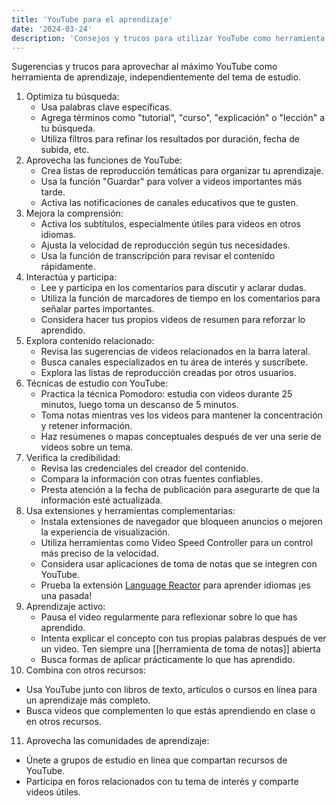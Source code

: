 ```yaml
---
title: 'YouTube para el aprendizaje'
date: '2024-03-24'
description: 'Consejos y trucos para utilizar YouTube como herramienta de aprendizaje'
---
```


Sugerencias  y trucos para aprovechar al máximo YouTube como herramienta de aprendizaje, independientemente del tema de estudio.

1. Optimiza tu búsqueda:
   - Usa palabras clave específicas.
   - Agrega términos como "tutorial", "curso", "explicación" o "lección" a tu búsqueda.
   - Utiliza filtros para refinar los resultados por duración, fecha de subida, etc.
2. Aprovecha las funciones de YouTube:
   - Crea listas de reproducción temáticas para organizar tu aprendizaje.
   - Usa la función "Guardar" para volver a videos importantes más tarde.
   - Activa las notificaciones de canales educativos que te gusten.
3. Mejora la comprensión:
   - Activa los subtítulos, especialmente útiles para videos en otros idiomas.
   - Ajusta la velocidad de reproducción según tus necesidades.
   - Usa la función de transcripción para revisar el contenido rápidamente.
4. Interactúa y participa:
   - Lee y participa en los comentarios para discutir y aclarar dudas.
   - Utiliza la función de marcadores de tiempo en los comentarios para señalar partes importantes.
   - Considera hacer tus propios videos de resumen para reforzar lo aprendido.
5. Explora contenido relacionado:
   - Revisa las sugerencias de videos relacionados en la barra lateral.
   - Busca canales especializados en tu área de interés y suscríbete.
   - Explora las listas de reproducción creadas por otros usuarios.
6. Técnicas de estudio con YouTube:
   - Practica la técnica Pomodoro: estudia con videos durante 25 minutos, luego toma un descanso de 5 minutos.
   - Toma notas mientras ves los videos para mantener la concentración y retener información.
   - Haz resúmenes o mapas conceptuales después de ver una serie de videos sobre un tema.
7. Verifica la credibilidad:
   - Revisa las credenciales del creador del contenido.
   - Compara la información con otras fuentes confiables.
   - Presta atención a la fecha de publicación para asegurarte de que la información esté actualizada.
8. Usa extensiones y herramientas complementarias:
   - Instala extensiones de navegador que bloqueen anuncios o mejoren la experiencia de visualización.
   - Utiliza herramientas como Video Speed Controller para un control más preciso de la velocidad.
   - Considera usar aplicaciones de toma de notas que se integren con YouTube.
   - Prueba la extensión [Language Reactor](https://www.languagereactor.com/) para aprender idiomas ¡es una pasada!
9. Aprendizaje activo:
   - Pausa el video regularmente para reflexionar sobre lo que has aprendido.
   - Intenta explicar el concepto con tus propias palabras después de ver un video. Ten siempre una [[herramienta de toma de notas]] abierta
   - Busca formas de aplicar prácticamente lo que has aprendido.
10. Combina con otros recursos:
 - Usa YouTube junto con libros de texto, artículos o cursos en línea para un aprendizaje más completo.
 - Busca videos que complementen lo que estás aprendiendo en clase o en otros recursos.
11. Aprovecha las comunidades de aprendizaje:
 - Únete a grupos de estudio en línea que compartan recursos de YouTube.
 - Participa en foros relacionados con tu tema de interés y comparte videos útiles.

